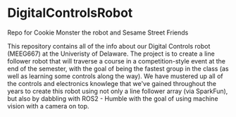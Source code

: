 # DigitalControlsRobot
Repo for Cookie Monster the robot and Sesame Street Friends

This repository contains all of the info about our Digital Controls robot (MEEG667) at the Univeristy of Delaware. The project is to create a line follower robot that will traverse a course in a competition-style event at the end of the semester, with the goal of being the fastest group in the class (as well as learning some controls along the way). We have mustered up all of the controls and electronics knowlege that we've gained throughout the years to create this robot using not only a line follower array (via SparkFun), but also by dabbling with ROS2 - Humble with the goal of using machine vision with a camera on top. 
